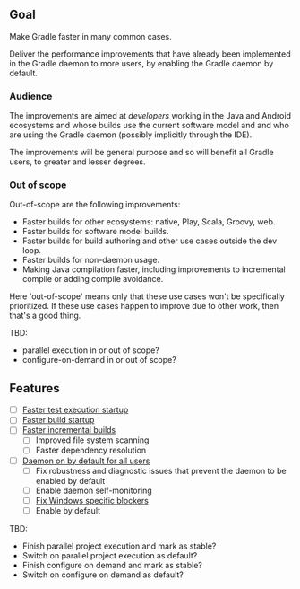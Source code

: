 ## Goal

Make Gradle faster in many common cases.

Deliver the performance improvements that have already been implemented in the Gradle daemon
to more users, by enabling the Gradle daemon by default.

### Audience

The improvements are aimed at *developers* working in the Java and Android ecosystems and whose builds use the
current software model and and who are using the Gradle daemon (possibly implicitly through the IDE). 

The improvements will be general purpose and so will benefit all Gradle users, to greater and lesser degrees.

### Out of scope

Out-of-scope are the following improvements:

- Faster builds for other ecosystems: native, Play, Scala, Groovy, web.
- Faster builds for software model builds.
- Faster builds for build authoring and other use cases outside the dev loop.
- Faster builds for non-daemon usage.
- Making Java compilation faster, including improvements to incremental compile or adding compile avoidance.

Here 'out-of-scope' means only that these use cases won't be specifically prioritized. If these use cases happen to improve due to other work, then that's a good thing. 

TBD: 

- parallel execution in or out of scope?
- configure-on-demand in or out of scope?

## Features

- [ ] [Faster test execution startup](faster-test-execution-startup)
- [ ] [Faster build startup](faster-build-startup)
- [ ] [Faster incremental builds](faster-incremental-builds)
    - [ ] Improved file system scanning
    - [ ] Faster dependency resolution
- [ ] [Daemon on by default for all users](daemon-on-by-default)
    - [ ] Fix robustness and diagnostic issues that prevent the daemon to be enabled by default
    - [ ] Enable daemon self-monitoring
    - [ ] [Fix Windows specific blockers](daemon-on-by-default/windows-blockers)
    - [ ] Enable by default
    
TBD:    

- Finish parallel project execution and mark as stable?
- Switch on parallel project execution as default?
- Finish configure on demand and mark as stable?
- Switch on configure on demand as default?
